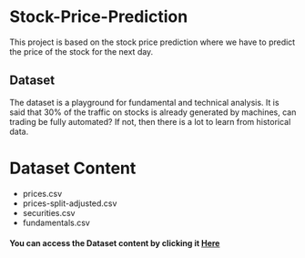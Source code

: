 # Stock-Price-Prediction
This project is based on the stock price prediction where we have to predict the price of the stock for the next day.

## Dataset
The dataset is a playground for fundamental and technical analysis. It is said that 30% of the traffic on stocks is already generated by machines, can trading be fully automated? If not, then there is a lot to learn from historical data.

# Dataset Content

* prices.csv
* prices-split-adjusted.csv
* securities.csv
* fundamentals.csv

#### You can access the Dataset content by clicking it [Here](https://docs.google.com/document/d/1lPTLjJ16rk-6CqGwLLYGxKKyODma-cBTd-P5X-kAb4I/edit#)
